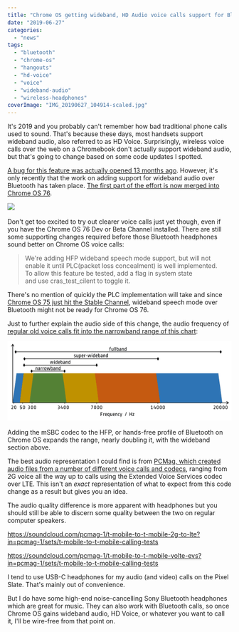 ```yaml
---
title: "Chrome OS getting wideband, HD Audio voice calls support for Bluetooth headphones"
date: "2019-06-27"
categories: 
  - "news"
tags: 
  - "bluetooth"
  - "chrome-os"
  - "hangouts"
  - "hd-voice"
  - "voice"
  - "wideband-audio"
  - "wireless-headphones"
coverImage: "IMG_20190627_104914-scaled.jpg"
---
```


It's 2019 and you probably can't remember how bad traditional phone calls used to sound. That's because these days, most handsets support wideband audio, also referred to as HD Voice. Surprisingly, wireless voice calls over the web on a Chromebook don't actually support wideband audio, but that's going to change based on some code updates I spotted.

[A bug for this feature was actually opened 13 months ago](https://bugs.chromium.org/p/chromium/issues/detail?id=843048). However, it's only recently that the work on adding support for wideband audio over Bluetooth has taken place. [The first part of the effort is now merged into Chrome OS 76](https://chromium-review.googlesource.com/c/chromiumos/third_party/adhd/+/1362734/12).

![](images/wideband-audio-code-change-Chrome-OS-1024x318.png)

Don't get too excited to try out clearer voice calls just yet though, even if you have the Chrome OS 76 Dev or Beta Channel installed. There are still some supporting changes required before those Bluetooth headphones sound better on Chrome OS voice calls:

> We're adding HFP wideband speech mode support, but will not  
> enable it until PLC(packet loss concealment) is well implemented.  
> To allow this feature be tested, add a flag in system state  
> and use cras\_test\_cilent to toggle it.

There's no mention of quickly the PLC implementation will take and since [Chrome OS 75 just hit the Stable Channel](https://www.aboutchromebooks.com/news/chrome-os-75-stable-version-released-what-you-need-to-know/), wideband speech mode over Bluetooth might not be ready for Chrome OS 76.

Just to further explain the audio side of this change, the audio frequency of [regular old voice calls fit into the narrowband range of this chart](https://bloggeek.me/single-voice-codec-webrtc/):

![](images/201407-voice-bands.png)

Adding the mSBC codec to the HFP, or hands-free profile of Bluetooth on Chrome OS expands the range, nearly doubling it, with the wideband section above.

The best audio representation I could find is from [PCMag, which created audio files from a number of different voice calls and codecs](https://www.pcmag.com/article/360357/how-to-make-your-cell-phone-calls-sound-better), ranging from 2G voice all the way up to calls using the Extended Voice Services codec over LTE. This isn't an _exact_ representation of what to expect from this code change as a result but gives you an idea.

The audio quality difference is more apparent with headphones but you should still be able to discern some quality between the two on regular computer speakers.

https://soundcloud.com/pcmag-1/t-mobile-to-t-mobile-2g-to-lte?in=pcmag-1/sets/t-mobile-to-t-mobile-calling-tests

https://soundcloud.com/pcmag-1/t-mobile-to-t-mobile-volte-evs?in=pcmag-1/sets/t-mobile-to-t-mobile-calling-tests

I tend to use USB-C headphones for my audio (and video) calls on the Pixel Slate. That's mainly out of convenience.

But I do have some high-end noise-cancelling Sony Bluetooth headphones which are great for music. They can also work with Bluetooth calls, so once Chrome OS gains wideband audio, HD Voice, or whatever you want to call it, I'll be wire-free from that point on.
